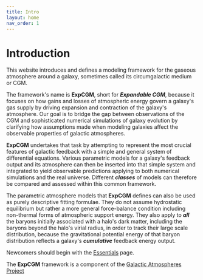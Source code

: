 ```yaml
---
title: Intro
layout: home
nav_order: 1
---
```


<title>ExpCGM</title> <script src="https://polyfill.io/v3/polyfill.min.js?features=es6"></script> <script> MathJax = { tex: { inlineMath: [['$', '$']], displayMath: [ ['$$','$$'], ["\\(","\\)"] ], processEscapes: true } }; </script> <script id="MathJax-script" async src="https://cdn.jsdelivr.net/npm/mathjax@3/es5/tex-chtml.js"> </script>

# Introduction

This website introduces and defines a modeling framework for the gaseous atmosphere around a galaxy, sometimes called its circumgalactic medium or CGM. 

The framework's name is **ExpCGM**, short for ***Expandable CGM***, because it focuses on how gains and losses of atmospheric energy govern a galaxy's gas supply by driving expansion and contraction of the galaxy's atmosphere. Our goal is to bridge the gap between observations of the CGM and sophisticated numerical simulations of galaxy evolution by clarifying how assumptions made when modeling galaxies affect the observable properties of galactic atmospheres.

**ExpCGM** undertakes that task by attempting to represent the most crucial features of galactic feedback with a simple and general system of differential equations. Various parametric models for a galaxy's feedback output and its atmosphere can then be inserted into that simple system and integrated to yield observable predictions applying to both numerical simulations and the real universe. Different ***classes*** of models can therefore be compared and assessed within this common framework. 

The parametric atmosphere models that **ExpCGM** defines can also be used as purely descriptive fitting formulae. They do not assume hydrostatic equilibrium but rather a more general force-balance condition including non-thermal forms of atmospheric support energy. They also apply to ***all*** the baryons initially associated with a halo's dark matter, including the baryons beyond the halo's virial radius, in order to track their large scale distribution, because the gravitational potential energy of that baryon distribution reflects a galaxy's ***cumulative*** feedback energy output.

Newcomers should begin with the [Essentials](descriptions/Essentials) page.

The **ExpCGM** framework is a component of the [Galactic Atmospheres Project](https://galacticatmospheres.org) 

